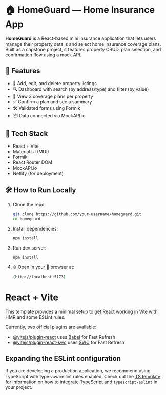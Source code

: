 # 🏠 HomeGuard — Home Insurance App

**HomeGuard** is a React-based mini insurance application that lets users manage their property details and select home insurance coverage plans. Built as a capstone project, it features property CRUD, plan selection, and confirmation flow using a mock API.

## 🚀 Features

- 🏡 Add, edit, and delete property listings  
- 🔍 Dashboard with search (by address/type) and filter (by value)  
- 📄 View 3 coverage plans per property  
- ✅ Confirm a plan and see a summary  
- 🛠️ Validated forms using Formik  
- 📦 Data connected via MockAPI.io  

## 🧱 Tech Stack

- React + Vite  
- Material UI (MUI)  
- Formik  
- React Router DOM  
- MockAPI.io  
- Netlify (for deployment)  

## 🛠️ How to Run Locally

1. Clone the repo:

   ```bash
   git clone https://github.com/your-username/homeguard.git
   cd homeguard
   ```
2. Install dependencies:
   ```bash
   npm install
   ```
3. Run dev server:
   ```bash
   npm install
   ```
4. 🌐 Open in your 🧭 browser at:
   ```bash
   (http://localhost:5173)
   ```

# React + Vite

This template provides a minimal setup to get React working in Vite with HMR and some ESLint rules.

Currently, two official plugins are available:

- [@vitejs/plugin-react](https://github.com/vitejs/vite-plugin-react/blob/main/packages/plugin-react) uses [Babel](https://babeljs.io/) for Fast Refresh
- [@vitejs/plugin-react-swc](https://github.com/vitejs/vite-plugin-react/blob/main/packages/plugin-react-swc) uses [SWC](https://swc.rs/) for Fast Refresh

## Expanding the ESLint configuration

If you are developing a production application, we recommend using TypeScript with type-aware lint rules enabled. Check out the [TS template](https://github.com/vitejs/vite/tree/main/packages/create-vite/template-react-ts) for information on how to integrate TypeScript and [`typescript-eslint`](https://typescript-eslint.io) in your project.
